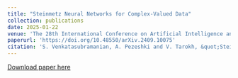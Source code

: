 ```yaml
---
title: "Steinmetz Neural Networks for Complex-Valued Data"
collection: publications
date: 2025-01-22
venue: 'The 28th International Conference on Artificial Intelligence and Statistics (AISTATS)'
paperurl: 'https://doi.org/10.48550/arXiv.2409.10075'
citation: 'S. Venkatasubramanian, A. Pezeshki and V. Tarokh, &quot;Steinmetz Neural Networks for Complex-Valued Data,&quot; <i>The 28th International Conference on Artificial Intelligence and Statistics</i>, 2025, doi: 10.48550/arXiv.2409.10075.'
---
```


[Download paper here](https://arxiv.org/abs/2409.10075)
